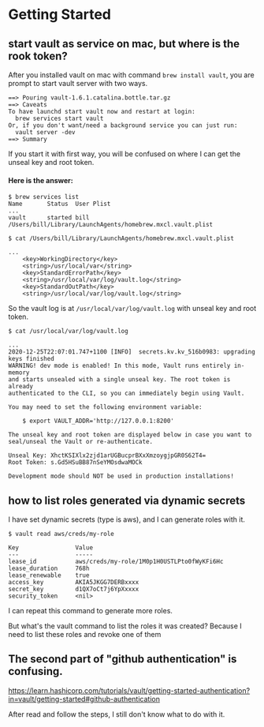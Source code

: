 # Getting Started

## start vault as service on mac, but where is the rook token?

After you installed vault on mac with command `brew install vault`, you are prompt to start vault server with two ways.

```
==> Pouring vault-1.6.1.catalina.bottle.tar.gz
==> Caveats
To have launchd start vault now and restart at login:
  brew services start vault
Or, if you don't want/need a background service you can just run:
  vault server -dev
==> Summary
```

If you start it with first way, you will be confused on where I can get the unseal key and root token.

#### Here is the answer:

```
$ brew services list
Name       Status  User Plist
...
vault      started bill /Users/bill/Library/LaunchAgents/homebrew.mxcl.vault.plist

$ cat /Users/bill/Library/LaunchAgents/homebrew.mxcl.vault.plist

...
    <key>WorkingDirectory</key>
    <string>/usr/local/var</string>
    <key>StandardErrorPath</key>
    <string>/usr/local/var/log/vault.log</string>
    <key>StandardOutPath</key>
    <string>/usr/local/var/log/vault.log</string>
```

So the vault log is at `/usr/local/var/log/vault.log` with unseal key and root token.

```
$ cat /usr/local/var/log/vault.log

...
2020-12-25T22:07:01.747+1100 [INFO]  secrets.kv.kv_516b0983: upgrading keys finished
WARNING! dev mode is enabled! In this mode, Vault runs entirely in-memory
and starts unsealed with a single unseal key. The root token is already
authenticated to the CLI, so you can immediately begin using Vault.

You may need to set the following environment variable:

    $ export VAULT_ADDR='http://127.0.0.1:8200'

The unseal key and root token are displayed below in case you want to
seal/unseal the Vault or re-authenticate.

Unseal Key: XhctKSIXlx2zjd1arUGBucprBXxXmzoygjpGR0S62T4=
Root Token: s.Gd5HSuBB87nSeYMOsdwaMOCk

Development mode should NOT be used in production installations!
```

## how to list roles generated via dynamic secrets

I have set dynamic secrets (type is aws), and I can generate roles with it. 

```
$ vault read aws/creds/my-role

Key                Value
---                -----
lease_id           aws/creds/my-role/1M0p1H0USTLPto0fWyKFi6Hc
lease_duration     768h
lease_renewable    true
access_key         AKIA5JKGG7DERBxxxx
secret_key         d1QX7oCt7j6YpXxxxx
security_token     <nil>

```

I can repeat this command to generate more roles.

But what's the vault command to list the roles it was created? Because I need to list these roles and revoke one of them

## The second part of "github authentication" is confusing.

https://learn.hashicorp.com/tutorials/vault/getting-started-authentication?in=vault/getting-started#github-authentication

After read and follow the steps, I still don't know what to do with it.

